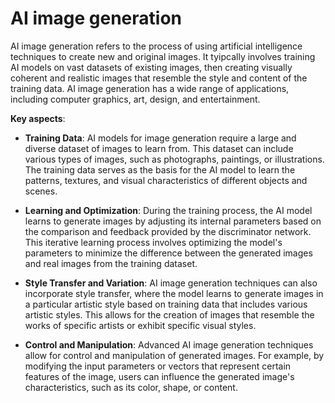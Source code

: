# AI image generation

AI image generation refers to the process of using artificial intelligence techniques to create new and original images. It tyipcally involves training AI models on vast datasets of existing images, then creating visually coherent and realistic images that resemble the style and content of the training data. AI image generation has a wide range of applications, including computer graphics, art, design, and entertainment.

**Key aspects**:

* **Training Data**: AI models for image generation require a large and diverse dataset of images to learn from. This dataset can include various types of images, such as photographs, paintings, or illustrations. The training data serves as the basis for the AI model to learn the patterns, textures, and visual characteristics of different objects and scenes.

* **Learning and Optimization**: During the training process, the AI model learns to generate images by adjusting its internal parameters based on the comparison and feedback provided by the discriminator network. This iterative learning process involves optimizing the model's parameters to minimize the difference between the generated images and real images from the training dataset.

* **Style Transfer and Variation**: AI image generation techniques can also incorporate style transfer, where the model learns to generate images in a particular artistic style based on training data that includes various artistic styles. This allows for the creation of images that resemble the works of specific artists or exhibit specific visual styles.

* **Control and Manipulation**: Advanced AI image generation techniques allow for control and manipulation of generated images. For example, by modifying the input parameters or vectors that represent certain features of the image, users can influence the generated image's characteristics, such as its color, shape, or content.
